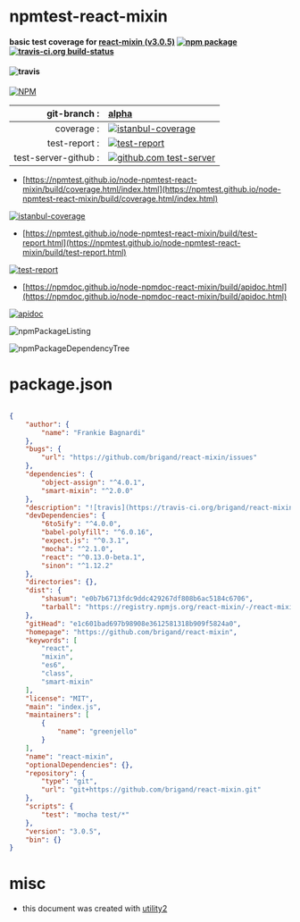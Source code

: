 # npmtest-react-mixin

#### basic test coverage for  [react-mixin (v3.0.5)](https://github.com/brigand/react-mixin)  [![npm package](https://img.shields.io/npm/v/npmtest-react-mixin.svg?style=flat-square)](https://www.npmjs.org/package/npmtest-react-mixin) [![travis-ci.org build-status](https://api.travis-ci.org/npmtest/node-npmtest-react-mixin.svg)](https://travis-ci.org/npmtest/node-npmtest-react-mixin)

#### ![travis](https://travis-ci.org/brigand/react-mixin.svg)

[![NPM](https://nodei.co/npm/react-mixin.png?downloads=true&downloadRank=true&stars=true)](https://www.npmjs.com/package/react-mixin)

| git-branch : | [alpha](https://github.com/npmtest/node-npmtest-react-mixin/tree/alpha)|
|--:|:--|
| coverage : | [![istanbul-coverage](https://npmtest.github.io/node-npmtest-react-mixin/build/coverage.badge.svg)](https://npmtest.github.io/node-npmtest-react-mixin/build/coverage.html/index.html)|
| test-report : | [![test-report](https://npmtest.github.io/node-npmtest-react-mixin/build/test-report.badge.svg)](https://npmtest.github.io/node-npmtest-react-mixin/build/test-report.html)|
| test-server-github : | [![github.com test-server](https://npmtest.github.io/node-npmtest-react-mixin/GitHub-Mark-32px.png)](https://npmtest.github.io/node-npmtest-react-mixin/build/app/index.html) | | build-artifacts : | [![build-artifacts](https://npmtest.github.io/node-npmtest-react-mixin/glyphicons_144_folder_open.png)](https://github.com/npmtest/node-npmtest-react-mixin/tree/gh-pages/build)|

- [https://npmtest.github.io/node-npmtest-react-mixin/build/coverage.html/index.html](https://npmtest.github.io/node-npmtest-react-mixin/build/coverage.html/index.html)

[![istanbul-coverage](https://npmtest.github.io/node-npmtest-react-mixin/build/screenCapture.buildCi.browser.%252Ftmp%252Fbuild%252Fcoverage.lib.html.png)](https://npmtest.github.io/node-npmtest-react-mixin/build/coverage.html/index.html)

- [https://npmtest.github.io/node-npmtest-react-mixin/build/test-report.html](https://npmtest.github.io/node-npmtest-react-mixin/build/test-report.html)

[![test-report](https://npmtest.github.io/node-npmtest-react-mixin/build/screenCapture.buildCi.browser.%252Ftmp%252Fbuild%252Ftest-report.html.png)](https://npmtest.github.io/node-npmtest-react-mixin/build/test-report.html)

- [https://npmdoc.github.io/node-npmdoc-react-mixin/build/apidoc.html](https://npmdoc.github.io/node-npmdoc-react-mixin/build/apidoc.html)

[![apidoc](https://npmdoc.github.io/node-npmdoc-react-mixin/build/screenCapture.buildCi.browser.%252Ftmp%252Fbuild%252Fapidoc.html.png)](https://npmdoc.github.io/node-npmdoc-react-mixin/build/apidoc.html)

![npmPackageListing](https://npmtest.github.io/node-npmtest-react-mixin/build/screenCapture.npmPackageListing.svg)

![npmPackageDependencyTree](https://npmtest.github.io/node-npmtest-react-mixin/build/screenCapture.npmPackageDependencyTree.svg)



# package.json

```json

{
    "author": {
        "name": "Frankie Bagnardi"
    },
    "bugs": {
        "url": "https://github.com/brigand/react-mixin/issues"
    },
    "dependencies": {
        "object-assign": "^4.0.1",
        "smart-mixin": "^2.0.0"
    },
    "description": "![travis](https://travis-ci.org/brigand/react-mixin.svg)",
    "devDependencies": {
        "6to5ify": "^4.0.0",
        "babel-polyfill": "^6.0.16",
        "expect.js": "^0.3.1",
        "mocha": "^2.1.0",
        "react": "^0.13.0-beta.1",
        "sinon": "^1.12.2"
    },
    "directories": {},
    "dist": {
        "shasum": "e0b7b6713fdc9ddc429267df808b6ac5184c6706",
        "tarball": "https://registry.npmjs.org/react-mixin/-/react-mixin-3.0.5.tgz"
    },
    "gitHead": "e1c601bad697b98908e3612581318b909f5824a0",
    "homepage": "https://github.com/brigand/react-mixin",
    "keywords": [
        "react",
        "mixin",
        "es6",
        "class",
        "smart-mixin"
    ],
    "license": "MIT",
    "main": "index.js",
    "maintainers": [
        {
            "name": "greenjello"
        }
    ],
    "name": "react-mixin",
    "optionalDependencies": {},
    "repository": {
        "type": "git",
        "url": "git+https://github.com/brigand/react-mixin.git"
    },
    "scripts": {
        "test": "mocha test/*"
    },
    "version": "3.0.5",
    "bin": {}
}
```



# misc
- this document was created with [utility2](https://github.com/kaizhu256/node-utility2)
